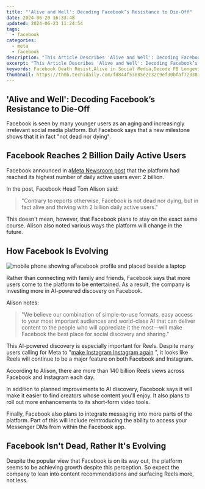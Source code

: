 ```yaml
---
title: "'Alive and Well': Decoding Facebook’s Resistance to Die-Off"
date: 2024-06-20 16:33:48
updated: 2024-06-23 11:24:54
tags:
  - facebook
categories:
  - meta
  - facebook
description: "This Article Describes 'Alive and Well': Decoding Facebook’s Resistance to Die-Off"
excerpt: "This Article Describes 'Alive and Well': Decoding Facebook’s Resistance to Die-Off"
keywords: Facebook Death Resist,Alive in Social Media,Decode FB Longevity,Social Platform Survival,Decoding FB Stability,Online Community Continuity,Defying Digital Demise
thumbnail: https://thmb.techidaily.com/fd844f53885e2c32c9ef30bfaf7233832cc28d58125ca084d49daf8878117921.png
---
```


## 'Alive and Well': Decoding Facebook’s Resistance to Die-Off

 Facebook is seen by many younger users as an aging and increasingly irrelevant social media platform. But Facebook says that a new milestone shows that it in fact "not dead nor dying".

## Facebook Reaches 2 Billion Daily Active Users

 Facebook announced in a[Meta Newsroom post](https://about.fb.com/news/2023/03/facebook-today-and-tomorrow/) that the platform had reached its highest number of daily active users ever: 2 billion.

In the post, Facebook Head Tom Alison said:

> "Contrary to reports otherwise, Facebook is not dead nor dying, but in fact alive and thriving with 2 billion daily active users."

 This doesn't mean, however, that Facebook plans to stay on the exact same course. Alison also noted various ways the platform will change in the future.

## How Facebook Is Evolving

![mobile phone showing aFacebook profile and placed beside a laptop](https://static1.makeuseofimages.com/wordpress/wp-content/uploads/2023/02/1200x600-27.jpg)

 Rather than connecting with family and friends, Facebook says that more users come to the platform to be entertained. As a result, the company is investing more in AI-powered discovery on Facebook.

Alison notes:

> "We believe our combination of simple-to-use formats, easy access to your most important audiences and world-class AI that can deliver content to the people who will appreciate it the most—will make Facebook the best place for social discovery and sharing."

 This AI-powered discovery is especially important for Reels. Despite many users calling for Meta to "[make Instagram Instagram again](https://www.makeuseof.com/people-want-make-instagram-instagram-again/) ", it looks like Reels will continue to be a major feature on both Facebook and Instagram.

 According to Alison, there are more than 140 billion Reels views across Facebook and Instagram each day.

 In addition to planned improvements to AI discovery, Facebook says it will make it easier to find creators whose content you'll enjoy. It also plans to roll out more enhancements to its short-form video tools.

 Finally, Facebook also plans to integrate messaging into more parts of the platform. Part of this will include reintroducing the ability to access your Messenger DMs from within the Facebook app.

## Facebook Isn't Dead, Rather It's Evolving

 Despite the popular view that Facebook is on its way out, the platform seems to be achieving growth despite this perception. So expect the company to lean into content recommendations and surfacing Reels more, not less.


<ins class="adsbygoogle"
     style="display:block"
     data-ad-format="autorelaxed"
     data-ad-client="ca-pub-7571918770474297"
     data-ad-slot="1223367746"></ins>



<ins class="adsbygoogle"
     style="display:block"
     data-ad-client="ca-pub-7571918770474297"
     data-ad-slot="8358498916"
     data-ad-format="auto"
     data-full-width-responsive="true"></ins>
